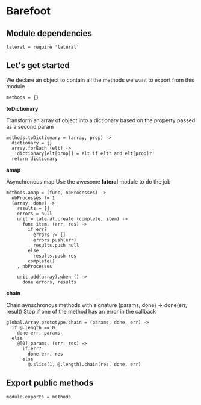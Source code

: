 Barefoot
========

   
Module dependencies
-------------------
    lateral = require 'lateral'



Let's get started
------------------

We declare an object to contain all the methods we want to export from this  module

    methods = {}



**toDictionary** 

Transform an array of object into a dictionary based on the property passed as a second param

    methods.toDictionary = (array, prop) ->
      dictionary = {}
      array.forEach (elt) -> 
        dictionary[elt[prop]] = elt if elt? and elt[prop]?
      return dictionary



**amap**

Asynchronous map 
Use the awesome **lateral** module to do the job

    methods.amap = (func, nbProcesses) ->
      nbProcesses ?= 1
      (array, done) ->
        results = []
        errors = null
        unit = lateral.create (complete, item) ->
          func item, (err, res) ->
            if err?
              errors ?= []
              errors.push(err)
              results.push null
            else
              results.push res
            complete()
        , nbProcesses

        unit.add(array).when () ->
          done errors, results

**chain**

Chain aynschronous methods with signature (params, done) -> done(err, result)
Stop if one of the method has an error in the callback

    global.Array.prototype.chain = (params, done, err) ->
      if @.length == 0
        done err, params
      else
        @[0] params, (err, res) =>
          if err?
            done err, res
          else
            @.slice(1, @.length).chain(res, done, err)



Export public methods
---------------------

    module.exports = methods
